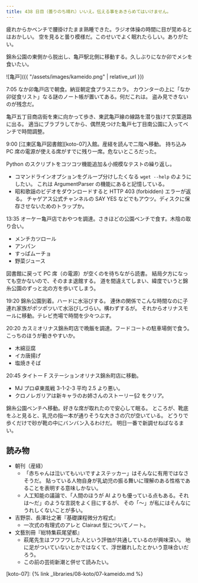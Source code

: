 ```yaml
---
title: 438 日目（曇りのち晴れ）いいえ。伝える事をあきらめてはいけません。
---
```


疲れからかベンチで腰掛けたまま熟睡できた。ラジオ体操の時間に目が覚めるとはおかしい。
空を見ると曇り模様だ。このせいでよく眠れたらしい。ありがたい。

錦糸公園の東側から脱出し、亀戸駅北側に移動する。久しぶりになか卯でメシを食いたい。

![亀戸]({{ "/assets/images/kameido.png" | relative_url }})

7:05 なか卯亀戸店で朝食。納豆朝定食プラスニカラ。
カウンターの上に「なか卯従食リスト」なる謎のノート帳が置いてある。何だこれは。
盗み見できないのが残念だ。

亀戸五丁目商店街を東に向かって歩き、東武亀戸線の線路を潜り抜けて京葉道路に出る。
適当にブラブラしてから、偶然見つけた亀戸七丁目南公園に入ってベンチで時間調整。

9:00 [江東区亀戸図書館][koto-07]入館。産経を読んで二階へ移動。
持ち込み PC 席の電源が使える席がすでに残り一席。危ないところだった。

Python のスクリプトをコツコツ機能追加＆小規模なテストの繰り返し。

* コマンドラインオプションをグループ分けしたくなる `wget --help` のようにしたい。
  これは ArgumentParser の機能にあると記憶している。
* 昭和歌謡のビデオをダウンロードすると HTTP 403 (forbidden) エラーが返る。
  チャゲアス公式チャンネルの SAY YES などでもアウツ。ディスクに保存させないためのトラップか。

13:35 オーケー亀戸店でおやつを調達。さきほどの公園ベンチで食す。木陰の取り合い。

* メンチカツロール
* アンパン
* すっぱムーチョ
* 野菜ジュース

図書館に戻って PC 席（の電源）が空くのを待ちながら読書。
結局夕方になっても空かないので、そのまま退館する。
道を間違えてしまい、緯度でいうと錦糸公園のずっと北の方を歩いてしまう。

19:20 錦糸公園到着。ハードに水浴びする。
連休の関係でこんな時間なのに子連れ家族がポツポツいて水浴びしづらい。構わずするが。
それからオリナスモールに移動。テレビ売場で時間を少々つぶす。

20:20 カスミオリナス錦糸町店で晩飯を調達。フードコートの駐車場側で食う。こっちのほうが動きやすいか。

* 木綿豆腐
* イカ唐揚げ
* 塩焼きそば

20:45 タイトー F ステーションオリナス錦糸町店に移動。

* MJ プロ卓東風戦 3-1-2-3 平均 2.5 より悪い。
* クロノレガリアは新キャラのお姉さんのストーリー§2 をクリア。

錦糸公園ベンチへ移動。好きな席が取れたので安心して眠る。
ところが、靴底をふと見ると、乳児の指一本が通りそうな大きさの穴が空いている。
どうりで歩くだけで砂が靴の中にバンバン入るわけだ。
明日一番で新調せねばなるまい。

## 読み物

* 朝刊（産経）
  * 「赤ちゃんは泣いてもいいですよステッカー」はそんなに有用ではなさそうだ。
    貼っている人物自身が乳幼児の振る舞いに理解のある性格であることを表明する意味しかない。
  * 人工知能の議論で、「人間のほうが AI よりも優っている点もある。それは～だ」のような言説をよく目にするが、
    その「～」が私にはそんなにうれしくないことが多い。
* 吉野崇、長澤壮之著『基礎課程微分方程式』
  * 一次式の有理式のアレと Clairaut 型についてノート。
* 文藝別冊『総特集萩尾望都』
  * 萩尾先生はフワフワした人という評価が共通しているのが興味深い。
    地に足がついていないとかではなくて、浮世離れしたとかいう意味合いだろう。
  * この前の芸術新潮と併せて読みたい。

[koto-07]: {% link _libraries/08-koto/07-kameido.md %}

